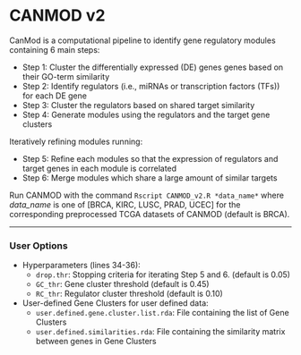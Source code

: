 # CANMOD v2
CanMod is a computational pipeline to identify gene regulatory modules containing 6 main steps:

  - Step 1: Cluster the differentially expressed (DE) genes genes based on their GO-term similarity
  - Step 2: Identify regulators (i.e., miRNAs or transcription factors (TFs)) for each DE gene
  - Step 3: Cluster the regulators based on shared target similarity
  - Step 4: Generate modules using the regulators and the target gene clusters
  
  Iteratively refining modules running:
  - Step 5: Refine each modules so that the expression of regulators and target genes in each module is correlated
  - Step 6: Merge modules which share a large amount of similar targets

Run CANMOD with the command `Rscript CANMOD_v2.R *data_name*`  where *data_name* is one of [BRCA, KIRC, LUSC, PRAD, UCEC] for the corresponding preprocessed TCGA datasets of CANMOD (default is BRCA).

---

### User Options
- Hyperparameters (lines 34-36):
  - `drop.thr`: Stopping criteria for iterating Step 5 and 6. (default is 0.05)
  - `GC_thr`: Gene cluster threshold (default is 0.45)
  - `RC_thr`: Regulator cluster threshold (default is 0.10)
- User-defined Gene Clusters for user defined data:
  - `user.defined.gene.cluster.list.rda`: File containing the list of Gene Clusters
  - `user.defined.similarities.rda`: File containing the similarity matrix between genes in Gene Clusters
